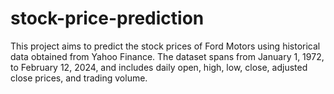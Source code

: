 # stock-price-prediction
This project aims to predict the stock prices of Ford Motors using historical data obtained from Yahoo Finance. The dataset spans from January 1, 1972, to February 12, 2024, and includes daily open, high, low, close, adjusted close prices, and trading volume.
